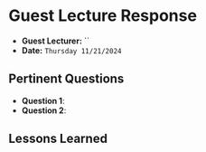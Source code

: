 # Guest Lecture Response
* **Guest Lecturer:** ``
* **Date:** `Thursday 11/21/2024`

## Pertinent Questions
* **Question 1**: 
* **Question 2**: 


## Lessons Learned

